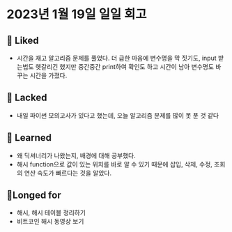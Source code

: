 # 2023년 1월 19일 일일 회고

## 💟 Liked
- 시간을 재고 알고리즘 문제를 풀었다. 더 급한 마음에 변수명을 막 짓기도, input 받는법도 헷갈리긴 했지만 중간중간 print하여 확인도 하고 시간이 남아 변수명도 바꾸는 시간을 가졌다.

## 🤦 Lacked 
- 내일 파이썬 모의고사가 있다고 했는데, 오늘 알고리즘 문제를 많이 못 푼 것 같다


## 🧘 Learned
- 왜 딕셔너리가 나왔는지, 배경에 대해 공부했다.
- 해시 function으로 값이 있는 위치를 바로 알 수 있기 때문에 삽입, 삭제, 수정, 조회의 연산 속도가 빠르다는 것을 알았다.

## 🙏Longed for
- 해시, 해시 테이블 정리하기
- 비트코인 해시 동영상 보기

